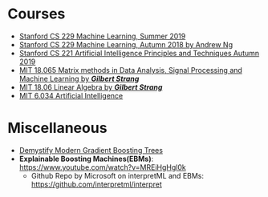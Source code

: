# Courses
- [Stanford CS 229 Machine Learning, Summer 2019](https://www.youtube.com/playlist?list=PL4YhK0pT0ZhVf4nIsEjcRT5K47K7WH76P)
- [Stanford CS 229 Machine Learning, Autumn 2018 by Andrew Ng](https://www.youtube.com/playlist?list=PLoROMvodv4rMiGQp3WXShtMGgzqpfVfbU)
- [Stanford CS 221 Artificial Intelligence Principles and Techniques Autumn 2019](https://www.youtube.com/playlist?list=PLoROMvodv4rO1NB9TD4iUZ3qghGEGtqNX)
- [MIT 18.065 Matrix methods in Data Analysis, Signal Processing and Machine Learning by ***Gilbert Strang***](https://www.youtube.com/playlist?list=PLUl4u3cNGP63oMNUHXqIUcrkS2PivhN3k)
- [MIT 18.06 Linear Algebra by ***Gilbert Strang***](https://www.youtube.com/playlist?list=PLE7DDD91010BC51F8)
- [MIT 6.034 Artificial Intelligence](https://www.youtube.com/playlist?list=PLUl4u3cNGP63gFHB6xb-kVBiQHYe_4hSi)

# Miscellaneous
- [Demystify Modern Gradient Boosting Trees](https://everdark.github.io/k9/notebooks/ml/gradient_boosting/gbt.nb.html)
- **Explainable Boosting Machines(EBMs)**: https://www.youtube.com/watch?v=MREiHgHgl0k
  - Github Repo by Microsoft on interpretML and EBMs: https://github.com/interpretml/interpret
